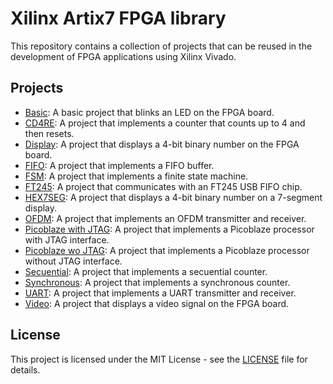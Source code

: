 # Xilinx Artix7 FPGA library

This repository contains a collection of projects that can be reused in the development of FPGA applications using Xilinx Vivado.

## Projects

- [Basic](basic/): A basic project that blinks an LED on the FPGA board.
- [CD4RE](cd4re/): A project that implements a counter that counts up to 4 and then resets.
- [Display](display/): A project that displays a 4-bit binary number on the FPGA board.
- [FIFO](fifo/): A project that implements a FIFO buffer.
- [FSM](fsm/): A project that implements a finite state machine.
- [FT245](ft245/): A project that communicates with an FT245 USB FIFO chip.
- [HEX7SEG](hex7seg/): A project that displays a 4-bit binary number on a 7-segment display.
- [OFDM](ofdm/): A project that implements an OFDM transmitter and receiver.
- [Picoblaze with JTAG](picoblaze_jtag/): A project that implements a Picoblaze processor with JTAG interface.
- [Picoblaze wo JTAG](picoblaze_wo_jtag/): A project that implements a Picoblaze processor without JTAG interface.
- [Secuential](secuential/): A project that implements a secuential counter.
- [Synchronous](synchronous/): A project that implements a synchronous  counter.
- [UART](uart/): A project that implements a UART transmitter and receiver.
- [Video](video/): A project that displays a video signal on the FPGA board.

## License

This project is licensed under the MIT License - see the [LICENSE](LICENSE) file for details.

